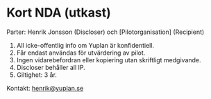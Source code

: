 # Kort NDA (utkast)

Parter: Henrik Jonsson (Discloser) och [Pilotorganisation] (Recipient)

1) All icke-offentlig info om Yuplan är konfidentiell.
2) Får endast användas för utvärdering av pilot.
3) Ingen vidarebefordran eller kopiering utan skriftligt medgivande.
4) Discloser behåller all IP.
5) Giltighet: 3 år.

Kontakt: henrik@yuplan.se
